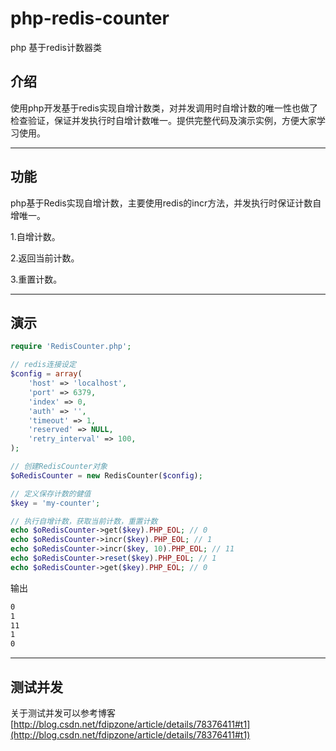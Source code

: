 # php-redis-counter

php 基于redis计数器类

## 介绍

使用php开发基于redis实现自增计数类，对并发调用时自增计数的唯一性也做了检查验证，保证并发执行时自增计数唯一。提供完整代码及演示实例，方便大家学习使用。

---

## 功能

php基于Redis实现自增计数，主要使用redis的incr方法，并发执行时保证计数自增唯一。

1.自增计数。

2.返回当前计数。

3.重置计数。

---

## 演示

```php
require 'RedisCounter.php';

// redis连接设定
$config = array(
    'host' => 'localhost',
    'port' => 6379,
    'index' => 0,
    'auth' => '',
    'timeout' => 1,
    'reserved' => NULL,
    'retry_interval' => 100,
);

// 创建RedisCounter对象
$oRedisCounter = new RedisCounter($config);

// 定义保存计数的健值
$key = 'my-counter';

// 执行自增计数，获取当前计数，重置计数
echo $oRedisCounter->get($key).PHP_EOL; // 0
echo $oRedisCounter->incr($key).PHP_EOL; // 1
echo $oRedisCounter->incr($key, 10).PHP_EOL; // 11
echo $oRedisCounter->reset($key).PHP_EOL; // 1
echo $oRedisCounter->get($key).PHP_EOL; // 0
```

输出

```txt
0
1
11
1
0
```

---

## 测试并发

关于测试并发可以参考博客 [http://blog.csdn.net/fdipzone/article/details/78376411#t1](http://blog.csdn.net/fdipzone/article/details/78376411#t1)
